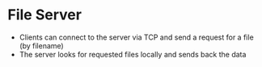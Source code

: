 # File Server

  * Clients can connect to the server via TCP and send a request for a file (by filename)
  * The server looks for requested files locally and sends back the data